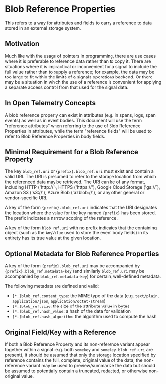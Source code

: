 # Blob Reference Properties

This refers to a way for attributes and fields to carry a reference to
data stored in an external storage system.

## Motivation

Much like with the usage of pointers in programming, there are use cases
where it is preferable to reference data rather than to copy it. There are
situations where it is impractical or inconvenient for a signal to include
the full value rather than to supply a reference; for example, the data may
be too large to fit within the limits of a signals operations backend. Or
there may be a situation in which the use of a reference is convenient for
applying a separate access control from that used for the signal data.

## In Open Telemetry Concepts

A blob reference property can exist in attributes (e.g. in spans, logs, span events)
as well as in event bodies. This document will use the term "reference attributes"
when referring to the use of Blob Reference Properties in attributes, while the
term "reference fields" will be used to refer to Blob Reference Properties in body fields.

## Minimal Requirement for a Blob Reference Property

The key `blob_ref.uri` or `{prefix}.blob_ref.uri` must exist and contain a valid URI. The
URI is presumed to refer to the storage location from which the referenced data may be retrieved.
The URI can be of any format, including HTTP ('http://'), HTTPS ('https://'), Google Cloud Storage ('gs://`),
Amazon S3 ('s3://'), Azure Blob ('azblob://'), or any other general or vendor-specific URI.

A key of the form `{prefix}.blob_ref.uri` indicates that the URI designates the location where the value
for the key named `{prefix}` has been stored. The prefix indicates a narrow scoping of the reference.

A key of the form `blob_ref.uri` with no prefix indicates that the containing object (such as the `AnyValue`
used to store the event body fields) in its entirety has its true value at the given location.

## Optional Metadata for Blob Reference Properties

A key of the form `{prefix}.blob_ref.uri` may be accompanied by `{prefix}.blob_ref.metadata-key` (and similarly `blob_ref.uri` may be accompanied by `blob_ref.metadata-key`) for certain, well-defined metadata.

The following metadata are defined and valid:

- `[*.]blob_ref.content_type`: the MIME type of the data (e.g. `text/plain`, `application/json`, `application/octet-stream`)
- `[*.]blob_ref.size`: the size of the attribute value in bytes
- `[*.]blob_ref.hash_value`: a hash of the data for validation
- `[*.]blob_ref.hash_algorithm`: the algorithm used to compute the hash

## Original Field/Key with a Reference

If both a Blob Reference Property and its non-reference variant appear together
within a signal (e.g. both `somekey` and `somekey.blob_ref.uri` are present),
it should be assumed that only the storage location specified by reference
contains the full, complete, original value of the data; the non-reference
variant may be used to preview/summarize the data but should be assumed to
potentially contain a truncated, redacted, or otherwise non-original value.
